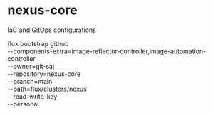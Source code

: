 # nexus-core
IaC and GitOps configurations

flux bootstrap github \
  --components-extra=image-reflector-controller,image-automation-controller \
  --owner=git-saj \
  --repository=nexus-core \
  --branch=main \
  --path=flux/clusters/nexus \
  --read-write-key \
  --personal
